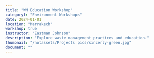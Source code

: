 ```yaml
---
title: "WM Education Workshop"
categoryf: "Environment Workshops"
date: 2024-01-01
location: "Marrakech"
workshop: true
instructor: "Eastman Johnson"
description: "Explore waste management practices and education."
thumbnail: "/notassets/Projects pics/sincerly-green.jpg"
document: ""
---
```

